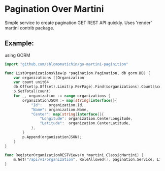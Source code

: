 Pagination Over Martini
=======================

Simple service to create pagination GET REST API quickly.
Uses 'render' martini contrib package.

Example:
--------
using GORM

~~~ go
import "github.com/shlomomatichin/go-martini-paginition"

func ListOrganizationsView(p *pagination.Pagination, db gorm.DB) {
	var organizations []Organization
    var count unit64
	db.Offset(p.Offset).Limit(p.PerPage).Find(&organizations).Count(&count)
    p.SetTotal(count)
	for _, organization := range organizations {
		organizationJSON := map[string]interface{}{
			"Id":   organization.Id,
			"Name": organization.Name,
			"Center": map[string]interface{}{
				"Longitude": organization.CenterLongitude,
				"Latitude":  organization.CenterLatitude,
			},
		}
        p.Append(organizationJSON);
	}
}

func RegisterOrganizationRESTViews(m *martini.ClassicMartini) {
	m.Get("/api/v1/organization", RoleAllowed(), pagination.Service, ListOrganizationsView)
}
~~~
